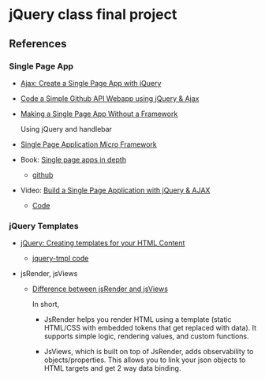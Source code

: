 # jQuery class final project

## References
### Single Page App
- [Ajax: Create a Single Page App with jQuery](https://ilovecoding.org/lessons/ajax-create-a-single-page-app-with-jquery)

- [Code a Simple Github API Webapp using jQuery & Ajax](http://blog.teamtreehouse.com/code-a-simple-github-api-webapp-using-jquery-ajax)

- [Making a Single Page App Without a Framework](http://tutorialzine.com/2015/02/single-page-app-without-a-framework/)

  Using jQuery and handlebar
  
- [Single Page Application Micro Framework](https://github.com/c-smile/spapp)  
  
- Book: [Single page apps in depth](http://singlepageappbook.com/single-page.html)
  - [github](https://github.com/mixu/singlepageappbook) 

- Video: [Build a Single Page Application with jQuery & AJAX](https://www.youtube.com/watch?v=NdJhKcm8JHY)
  - [Code](https://github.com/nax3t/ajax-jquery-tutorial)

### jQuery Templates
- [jQuery: Creating templates for your HTML Content](http://www.webistrate.com/jquery-creating-templates-for-your-html-content/)
  - [jquery-tmpl code](https://github.com/BorisMoore/jquery-tmpl)
  
- jsRender, jsViews
  - [Difference between jsRender and jsViews](https://stackoverflow.com/questions/9965571/difference-between-jsrender-and-jsviews)
  
    In short, 
    - JsRender helps you render HTML using a template (static HTML/CSS with embedded tokens that get replaced with data). It supports simple logic, rendering values, and custom functions.

    - JsViews, which is built on top of JsRender, adds observability to objects/properties. This allows you to link your json objects to HTML targets and get 2 way data binding.
